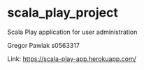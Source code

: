# scala_play_project
Scala Play application for user administration 

Gregor Pawlak s0563317


Link: https://scala-play-app.herokuapp.com/
